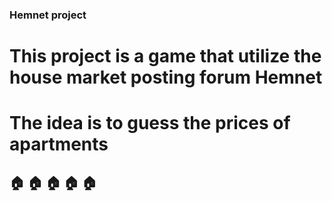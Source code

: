 ### Hemnet project
# This project is a game that utilize the house market posting forum Hemnet
# The idea is to guess the prices of apartments
## :house: :house: :house: :house: :house: 